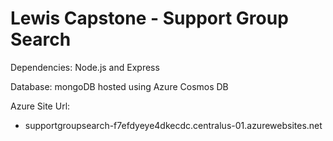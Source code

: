 # Lewis Capstone - Support Group Search

Dependencies: Node.js and Express

Database: mongoDB hosted using Azure Cosmos DB

Azure Site Url:
- supportgroupsearch-f7efdyeye4dkecdc.centralus-01.azurewebsites.net






